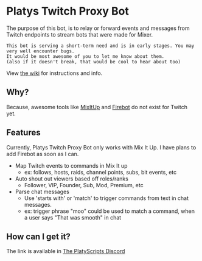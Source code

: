 # Platys Twitch Proxy Bot

The purpose of this bot, is to relay or forward events and messages from Twitch endpoints to stream bots that were made for Mixer.

```
This bot is serving a short-term need and is in early stages. You may very well encounter bugs. 
It would be most awesome of you to let me know about them. 
(also if it doesn't break, that would be cool to hear about too)
```

View [the wiki](https://github.com/platypusmuerte/platystwitchproxybot/wiki) for instructions and info.

## Why?

Because, awesome tools like [MixItUp](https://mixitupapp.com/) and [Firebot](https://crowbartools.com/tools/firebot/) do not exist for Twitch yet.

## Features

Currently, Platys Twitch Proxy Bot only works with Mix It Up. I have plans to add Firebot as soon as I can.

- Map Twitch events to commands in Mix It up
	- ex: follows, hosts, raids, channel points, subs, bit events, etc
- Auto shout out viewers based off roles/ranks
	- Follower, VIP, Founder, Sub, Mod, Premium, etc
- Parse chat messages
	- Use 'starts with' or 'match' to trigger commands from text in chat messages.
	- ex: trigger phrase "moo" could be used to match a command, when a user says "That was smooth" in chat

## How can I get it?

The link is available in [The PlatyScripts Discord](https://discord.gg/PEjHhGf)
